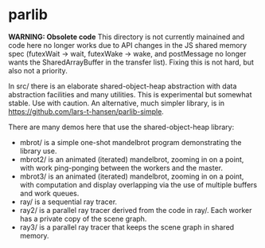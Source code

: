 parlib
======

**WARNING: Obsolete code**  This directory is not currently mainained and code here no longer works due to API changes in the JS shared memory spec (futexWait -> wait, futexWake -> wake, and postMessage no longer wants the SharedArrayBuffer in the transfer list).  Fixing this is not hard, but also not a priority.

In src/ there is an elaborate shared-object-heap abstraction with data abstraction facilities and many utilities.  This is experimental but somewhat stable.  Use with caution.  An alternative, much simpler library, is in https://github.com/lars-t-hansen/parlib-simple.

There are many demos here that use the shared-object-heap library:

* mbrot/ is a simple one-shot mandelbrot program demonstrating the library use.
* mbrot2/ is an animated (iterated) mandelbrot, zooming in on a point, with work ping-ponging between the workers and the master.
* mbrot3/ is an animated (iterated) mandelbrot, zooming in on a point, with computation and display overlapping via the use of multiple buffers and work queues.
* ray/ is a sequential ray tracer.
* ray2/ is a parallel ray tracer derived from the code in ray/.  Each worker has a private copy of the scene graph.
* ray3/ is a parallel ray tracer that keeps the scene graph in shared memory.

